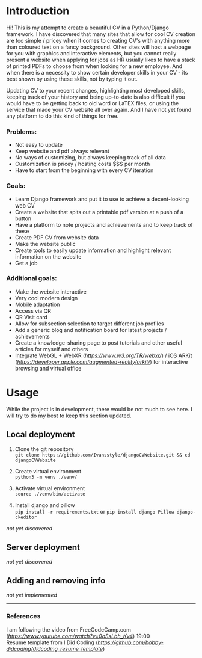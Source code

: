 # Introduction
Hi! This is my attempt to create a beautiful CV in a Python/Django framework.
I have discovered that many sites that allow for cool CV creation are too simple / pricey when it comes to 
creating CV's with anything more than coloured text on a fancy background. Other sites will host a webpage
for you with graphics and interactive elements, but you cannot really present a website when applying for 
jobs as HR usually likes to have a stack of printed PDFs to choose from when looking for a new employee. And when 
there is a necessity to show certain developer skills in your CV - its best shown by using these skills, 
not by typing it out. 

Updating CV to your recent changes, highlighting most developed skills, keeping track of your history and being
up-to-date is also difficult if you would have to be getting back to old word or LaTEX files, or using the service
that made your CV website all over again. And I have not yet found any platform to do this kind of things for free.

### Problems:

- Not easy to update
- Keep website and pdf always relevant
- No ways of customizing, but always keeping track of all data
- Customization is pricey / hosting costs $$$ per month
- Have to start from the beginning with every CV iteration

### Goals:
- Learn Django framework and put it to use to achieve a decent-looking web CV
- Create a website that spits out a printable pdf version at a push of a button
- Have a platform to note projects and achievements and to keep track of these
- Create PDF CV from website data
- Make the website public
- Create tools to easily update information and highlight relevant information on the website
- Get a job

### Additional goals:
- Make the website interactive
- Very cool modern design
- Mobile adaptation 
- Access via QR
- QR Visit card
- Allow for subsection selection to target different job profiles
- Add a generic blog and notification board for latest projects / achievements 
- Create a knowledge-sharing page to post tutorials and other useful articles for myself and others
- Integrate WebGL + WebXR (*https://www.w3.org/TR/webxr/*) / 
iOS ARKit (*https://developer.apple.com/augmented-reality/arkit/*) for interactive browsing and virtual office

# Usage
While the project is in development, there would be not much to see here. I will try to do my best to 
keep this section updated.

## Local deployment
1. Clone the git repository  
    `git clone https://github.com/Ivansstyle/djangoCVWebsite.git && cd djangoCVWebsite`
2. Create virtual environment  
   `python3 -m venv ./venv/`
3. Activate virtual environment  
`source ./venv/bin/activate`

4. Install django and pillow  
`pip install -r requirements.txt` or `pip install django Pillow django-ckeditor`

*not yet discovered*

## Server deployment 
*not yet discovered*

## Adding and removing info
*not yet implemented*

---

### References
I am following the video from FreeCodeCamp.com (*https://www.youtube.com/watch?v=0oSsLbh_Kv4*) 19:00  
Resume template from I Did Coding (*https://github.com/bobby-didcoding/didcoding_resume_template*)
